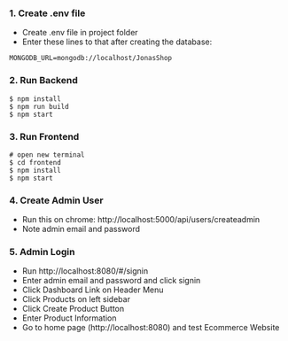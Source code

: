 ### 1. Create .env file
- Create .env file in project folder
- Enter these lines to that after creating the database:

```
MONGODB_URL=mongodb://localhost/JonasShop
```

### 2. Run Backend

```
$ npm install
$ npm run build
$ npm start
```

### 3. Run Frontend

```
# open new terminal
$ cd frontend
$ npm install
$ npm start
```

### 4. Create Admin User

- Run this on chrome: http://localhost:5000/api/users/createadmin
- Note admin email and password

### 5. Admin Login

- Run http://localhost:8080/#/signin
- Enter admin email and password and click signin
- Click Dashboard Link on Header Menu
- Click Products on left sidebar
- Click Create Product Button
- Enter Product Information
- Go to home page (http://localhost:8080) and test Ecommerce Website
